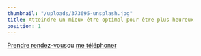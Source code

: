 ```yaml
---
thumbnail: "/uploads/373695-unsplash.jpg"
title: Atteindre un mieux-être optimal pour être plus heureux
position: 1
---
```


<a class="button" href="https://www.gorendezvous.com/homepage/111690" target="_blank">Prendre rendez-vous</a><span class="self_center">ou <a href="tel:+14189559602">me téléphoner</a></span>
